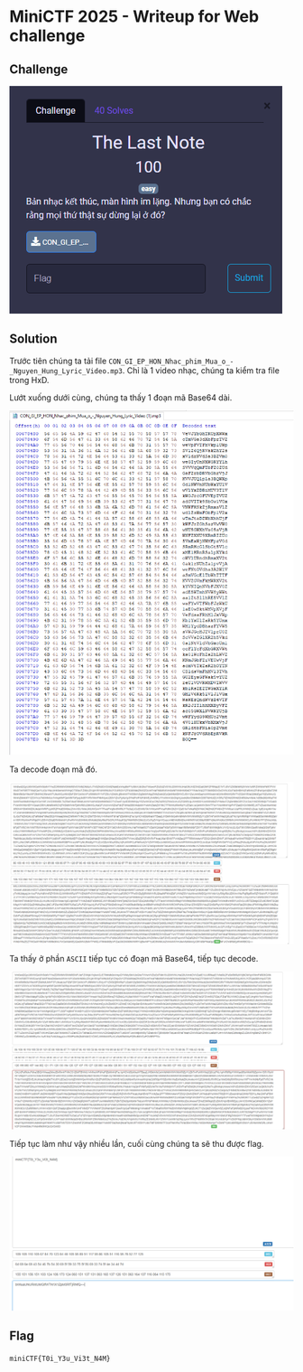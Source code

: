# MiniCTF 2025 - Writeup for Web challenge

## Challenge

![alt text](image.png)

## Solution

Trước tiên chúng ta tải file `CON_GI_EP_HON_Nhac_phim_Mua_o_-_Nguyen_Hung_Lyric_Video.mp3`. Chỉ là 1 video nhạc, chúng ta kiểm tra file trong HxD.

Lướt xuống dưới cùng, chúng ta thấy 1 đoạn mã Base64 dài.

![alt text](image-1.png)

Ta decode đoạn mã đó.

![alt text](image-2.png)

Ta thấy ở phần `ASCII` tiếp tục có đoạn mã Base64, tiếp tục decode.

![alt text](image-3.png)

Tiếp tục làm như vậy nhiều lần, cuối cùng chúng ta sẽ thu được flag.

![alt text](image-4.png)

## Flag

`miniCTF{T0i_Y3u_Vi3t_N4M}`